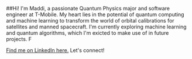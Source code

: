 ##Hi! I'm Maddi, a passionate Quantum Physics major and software engineer at T-Mobile. 
My heart lies in the potential of quantum computing and machine learning to transform the world of orbital calibrations for satellites and manned spacecraft. I'm currently exploring machine learning and quantum algorithms, which I'm exicted to make use of in future projects. F

[Find me on LinkedIn here.](https://www.linkedin.com/in/maddi-g/)
Let's connect!
